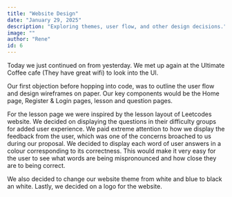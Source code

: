 ```yaml
---
title: "Website Design"
date: "January 29, 2025"
description: "Exploring themes, user flow, and other design decisions."
image: ""
author: "Rene"
id: 6
---
```


Today we just continued on from yesterday. We met up again at the Ultimate Coffee cafe (They have great wifi) to look into the UI.

Our first objection before hopping into code, was to outline the user flow and design wireframes on paper. Our key components would be the Home page, Register &amp; Login pages, lesson and question pages.

For the lesson page we were inspired by the lesson layout of Leetcodes website. We
decided on displaying the questions in their difficulty groups for added user experience. We
paid extreme attention to how we display the feedback from the user, which was one of the
concerns broached to us during our proposal. We decided to display each word of user
answers in a colour corresponding to its correctness. This would make it very easy for the
user to see what words are being mispronounced and how close they are to being correct.

We also decided to change our website theme from white and blue to black an white. Lastly, we decided on a logo for the website.